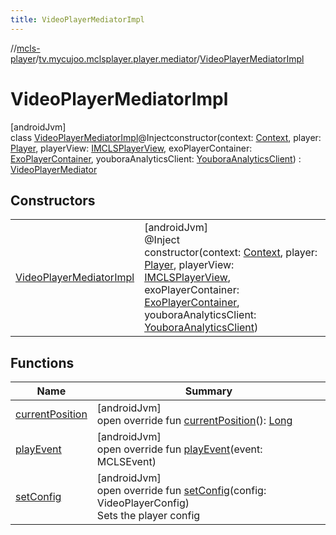 ```yaml
---
title: VideoPlayerMediatorImpl
---
```

//[mcls-player](../../../index.html)/[tv.mycujoo.mclsplayer.player.mediator](../index.html)/[VideoPlayerMediatorImpl](index.html)



# VideoPlayerMediatorImpl



[androidJvm]\
class [VideoPlayerMediatorImpl](index.html)@Injectconstructor(context: [Context](https://developer.android.com/reference/kotlin/android/content/Context.html), player: [Player](../../tv.mycujoo.mclsplayer.player.player/-player/index.html), playerView: [IMCLSPlayerView](../../tv.mycujoo.mclsplayer.player.widget/-i-m-c-l-s-player-view/index.html), exoPlayerContainer: [ExoPlayerContainer](../../tv.mycujoo.mclsplayer.player.utils/-exo-player-container/index.html), youboraAnalyticsClient: [YouboraAnalyticsClient](../../tv.mycujoo.mclsplayer.player.analytics/-youbora-analytics-client/index.html)) : [VideoPlayerMediator](../-video-player-mediator/index.html)



## Constructors


| | |
|---|---|
| [VideoPlayerMediatorImpl](-video-player-mediator-impl.html) | [androidJvm]<br>@Inject<br>constructor(context: [Context](https://developer.android.com/reference/kotlin/android/content/Context.html), player: [Player](../../tv.mycujoo.mclsplayer.player.player/-player/index.html), playerView: [IMCLSPlayerView](../../tv.mycujoo.mclsplayer.player.widget/-i-m-c-l-s-player-view/index.html), exoPlayerContainer: [ExoPlayerContainer](../../tv.mycujoo.mclsplayer.player.utils/-exo-player-container/index.html), youboraAnalyticsClient: [YouboraAnalyticsClient](../../tv.mycujoo.mclsplayer.player.analytics/-youbora-analytics-client/index.html)) |


## Functions


| Name | Summary |
|---|---|
| [currentPosition](current-position.html) | [androidJvm]<br>open override fun [currentPosition](current-position.html)(): [Long](https://kotlinlang.org/api/latest/jvm/stdlib/kotlin/-long/index.html) |
| [playEvent](play-event.html) | [androidJvm]<br>open override fun [playEvent](play-event.html)(event: MCLSEvent) |
| [setConfig](set-config.html) | [androidJvm]<br>open override fun [setConfig](set-config.html)(config: VideoPlayerConfig)<br>Sets the player config |

